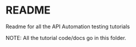 README
======

Readme for all the API Automation testing tutorials


NOTE: All the tutorial code/docs go in this folder.
